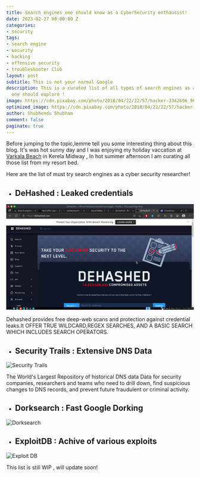 ```yaml
---
title: Search engines one should know as a CyberSecurity enthausist!
date: 2023-02-27 00:00:00 Z
categories:
- security
tags:
- search engine
- security
- hacking
- offensive security
- troubleshooter Club
layout: post
subtitle: This is not your normal Google
description: This is a curated list of all types of search engines as a cybersecurity
  one should explore !
image: https://cdn.pixabay.com/photo/2018/04/22/22/57/hacker-3342696_960_720.jpg
optimized_image: https://cdn.pixabay.com/photo/2018/04/22/22/57/hacker-3342696_960_720.jpg
author: Shubhendu Shubham
comment: false
paginate: true
---
```


Before jumping to the topic,lemme tell you some interesting thing about this blog. It's was hot sunny day and I was enjoying my holiday vaccation at [Varkala Beach](https://www.keralatourism.org/destination/varkala-beach/328/) in Kerela Midway , In hot summer afternoon I am curating all those list from my resort bed.

Here are the list of must try search engines as a cyber security researcher! 

* ## DeHashed : Leaked credentials 

![Dehashed](/assets/img/s/1.png)

Dehashed provides free deep-web scans and protection against credential leaks.It OFFER TRUE WILDCARD,REGEX SEARCHES, AND A BASIC SEARCH WHICH INCLUDES SEARCH OPERATORS.

* ## Security Trails : Extensive DNS Data 

![Security Trails](https://res.cloudinary.com/hugs4bugs/image/upload/v1677516150/search%20engien/2_wd3q30.png)

The World's Largest Repository of historical DNS data
Data for security companies, researchers and teams who need to drill down, find suspicious changes to DNS records, and prevent future fraudulent or criminal activity.

* ## Dorksearch : Fast Google Dorking 

![Dorksearch](https://res.cloudinary.com/hugs4bugs/image/upload/v1677516633/search%20engien/Screenshot_at_2023-02-27_22-16-47_xnp6at.png)


* ## ExploitDB : Achive of various exploits

![Exploit DB ](https://res.cloudinary.com/hugs4bugs/image/upload/v1677517237/search%20engien/3_tn9dy8.png)




This list is still WIP , will update soon! 